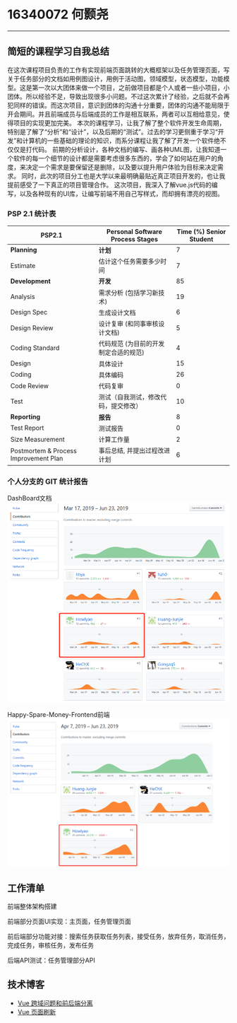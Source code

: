 # 16340072 何颢尧
---

## 简短的课程学习自我总结

在这次课程项目负责的工作有实现前端页面跳转的大概框架以及任务管理页面，写关于任务部分的文档如用例图设计，用例于活动图，领域模型，状态模型，功能模型。这是第一次以大团体来做一个项目，之前做项目都是个人或者一些小项目，小团体。所以经验不足，导致出现很多小问题。不过这次累计了经验，之后就不会再犯同样的错误。而这次项目，意识到团体的沟通十分重要，团体的沟通不能局限于开会期间。并且前端成员与后端成员的工作是相互联系，两者可以互相给意见，使得项目的实现更加完美。
本次的课程学习，让我了解了整个软件开发生命周期，特别是了解了“分析”和“设计”，以及后期的“测试”。过去的学习更侧重于学习“开发”和计算机的一些基础的理论的知识，而系分课程让我了解了开发一个软件绝不仅仅是打代码。
前期的分析设计，各种文档的编写、画各种UML图，让我知道一个软件的每一个细节的设计都是需要考虑很多东西的，学会了如何站在用户的角度，来决定一个需求是要保留还是删除，以及要以提升用户体验为目标来决定需求。
同时，此次的项目分工也是大学以来最明确最贴近真正项目开发的，也让我提前感受了一下真正的项目管理合作。
这次项目，我深入了解vue.js代码的编写，以及各种现有的UI库，让编写前端不用自己写样式，而却拥有漂亮的视图。

### PSP 2.1 统计表

 
PSP2.1       | Personal Software Process Stages| Time (%) Senior Student |
------------ | ------------------------------- | ----------------------- |
**Planning** | **计划** | 7 |
Estimate  | 估计这个任务需要多少时间 | 7 |
**Development**  | **开发** |  85 |
Analysis   | 需求分析 (包括学习新技术) | 19 |
Design Spec| 生成设计文档 | 6 |
Design Review| 设计复审 (和同事审核设计文档)| 5 |
Coding Standard| 代码规范 (为目前的开发制定合适的规范)| 4 |
Design|具体设计| 15 |
Coding|具体编码| 26 |
Code Review| 代码复审| 0 |
Test|测试（自我测试，修改代码，提交修改）| 10 |
**Reporting** | **报告** | 8 |
Test Report | 测试报告 | 0 |
Size Measurement | 计算工作量 | 2 |
Postmortem & Process Improvement Plan| 事后总结, 并提出过程改进计划 | 6 |

### 个人分支的 GIT 统计报告
DashBoard文档
![](./image/final_report/dashboard_contribution_yao.png)


Happy-Spare-Money-Frontend前端
![](./image/final_report/frontend_contribution_yao.png)

## 工作清单
前端整体架构搭建

前端部分页面UI实现：主页面，任务管理页面

前后端部分功能对接：搜索任务获取任务列表，接受任务，放弃任务，取消任务，完成任务，审核任务，发布任务

后端API测试：任务管理部分API


## 技术博客

- [Vue 跨域问题和前后端分离](https://www.jianshu.com/p/712a327e4d84)
- [Vue 页面刷新](https://blog.csdn.net/zjl199303/article/details/82655635)